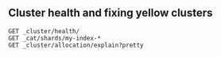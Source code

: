 
## Cluster health and fixing yellow clusters
```
GET _cluster/health/
GET _cat/shards/my-index-*
GET _cluster/allocation/explain?pretty
```
